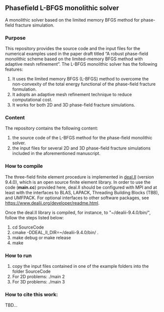 ## Phasefield L-BFGS monolithic solver
A monolithic solver based on the limited memory BFGS method for phase-field fracture simulation.

### Purpose 
This repository provides the source code and the input files for the numerical examples used in the paper draft titled “A robust phase-field monolithic scheme based on the limited-memory BFGS method with adaptive mesh refinement”. The L-BFGS monolithic solver has the following features:
1. It uses the limited memory BFGS (L-BFGS) method to overcome the non-convexity of the total energy functional of the phase-field fracture formulation.
2. It adopts an adaptive mesh refinement technique to reduce computational cost.
3. It works for both 2D and 3D phase-field fracture simulations.

### Content
The repository contains the following content:
1. the source code of the L-BFGS method for the phase-field monolithic solver.
2. the input files for several 2D and 3D phase-field fracture simulations included in the aforementioned manuscript.

### How to compile
The three-field finite element procedure is implemented in [deal.II](https://www.dealii.org/) (version 9.4.0), which is an open source finite element library. In order to use the code (**main.cc**) provided here, deal.II should be configured with MPI and at least with the interfaces to BLAS, LAPACK, Threading Building Blocks (TBB), and UMFPACK. For optional interfaces to other software packages, see https://www.dealii.org/developer/readme.html.

Once the deal.II library is compiled, for instance, to "~/dealii-9.4.0/bin/", follow the steps listed below:
1. cd SourceCode
2. cmake -DDEAL_II_DIR=~/dealii-9.4.0/bin/  .
3. make debug or make release
4. make

### How to run
1. copy the input files contained in one of the example folders into the folder SourceCode
2. For 2D problems: ./main 2
3. For 3D problems: ./main 3

### How to cite this work:
TBD...




